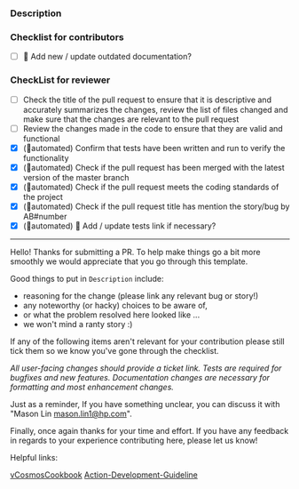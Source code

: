 ### Description

### Checklist for contributors

-   [ ] 📖 Add new / update outdated documentation?

### CheckList for reviewer

-   [ ] Check the title of the pull request to ensure that it is descriptive and accurately summarizes the changes, review the list of files changed and make sure that the changes are relevant to the pull request
-   [ ] Review the changes made in the code to ensure that they are valid and functional
-   [x] (🤖automated) Confirm that tests have been written and run to verify the functionality
-   [x] (🤖automated) Check if the pull request has been merged with the latest version of the master branch
-   [x] (🤖automated) Check if the pull request meets the coding standards of the project
-   [x] (🤖automated) Check if the pull request title has mention the story/bug by AB#number
-   [x] (🤖automated) 🧪 Add / update tests link if necessary?

---

Hello! Thanks for submitting a PR.
To help make things go a bit more smoothly we would appreciate that you go through this template.

Good things to put in `Description` include:

-   reasoning for the change (please link any relevant bug or story!)
-   any noteworthy (or hacky) choices to be aware of,
-   or what the problem resolved here looked like ...
-   we won't mind a ranty story :)

If any of the following items aren't relevant for your contribution
please still tick them so we know you've gone through the checklist.

_All user-facing changes should provide a ticket link._
_Tests are required for bugfixes and new features._
_Documentation changes are necessary for formatting and most enhancement changes._

Just as a reminder, If you have something unclear,
you can discuss it with "Mason Lin <mason.lin1@hp.com>".

Finally, once again thanks for your time and effort.
If you have any feedback in regards to your experience contributing here,
please let us know!

Helpful links:

[vCosmosCookbook](https://github.azc.ext.hp.com/BPSVCommonService/vCosmosCookbook)
[Action-Development-Guideline](https://github.azc.ext.hp.com/BPSVCommonService/Action-Development-Guideline)
